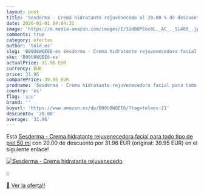 ```yaml
---
layout: post
title: 'Sesderma - Crema hidratante rejuvenecedo al 20.00 % de descuento'
date: 2020-02-01 04:04:31
image: 'https://m.media-amazon.com/images/I/31dBOPEox0L._AC_._SL400_.jpg'
comments: true
category: ofertas
author: 'tole.es'
slug: 'B00U8WQEE6-es Sesderma - Crema hidratante rejuvenecedora facial para...'
sku: 'B00U8WQEE6-es'
actualPrice: 31.96 EUR
currency: EUR
price: 31.96
comparePrice: 39.95 EUR
prodname: 'Sesderma - Crema hidratante rejuvenecedora facial para todo tipo de piel  50 ml'
country: 'es'
flag: '🇪🇸'
brand: ''
buyurl: 'https://www.amazon.es/dp/B00U8WQEE6/?tag=tolees-21'
descuento: '20.00'
average: '31.96'
---
```


Está [Sesderma - Crema hidratante rejuvenecedora facial para todo tipo de piel  50 ml](https://www.amazon.es/dp/B00U8WQEE6/?tag=tolees-21) con 20.00 de descuento por 31.96 EUR (original: 39.95 EUR) en el siguiente enlace!

[![Sesderma - Crema hidratante rejuvenecedo](https://m.media-amazon.com/images/I/31dBOPEox0L._AC_._SL400_.jpg)](https://www.amazon.es/dp/B00U8WQEE6/?tag=tolees-21)

ℹ️:


[🛒 Ver la oferta!!](https://www.amazon.es/dp/B00U8WQEE6/?tag=tolees-21)
